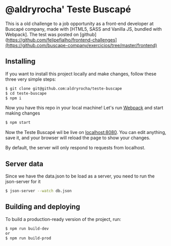 # @aldryrocha' Teste Buscapé

This is a old challenge to a job opportunity as a front-end developer at Buscapé company, made with [HTML5, SASS and Vanilla JS, bundled with Webpack]. 
The test was posted on [github](https://github.com/felipefialho/frontend-challenges](https://github.com/buscape-company/exercicios/tree/master/frontend) 

## Installing

If you want to install this project locally and make changes, follow these three very simple steps:

```bash
$ git clone git@github.com:aldryrocha/teste-buscape
$ cd teste-buscape
$ npm i
```

Now you have this repo in your local machine! Let's run [Webpack](https://webpack.js.org/) and start making changes

```bash
$ npm start
```

Now the Teste Buscapé wil be live on [localhost:8080](http://localhost:8080). You can edit anything, save it, and your browser will reload the page to show your changes.

By default, the server will only respond to requests from localhost.

## Server data

Since we have the data.json to be load as a server, you need to run the json-server for it
```bash
$ json-server --watch db.json
```

## Building and deploying

To build a production-ready version of the project, run:

```bash
$ npm run build-dev
or
$ npm run build-prod
```
